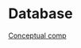 Database
========

[Conceptual comp](https://cloud.githubusercontent.com/assets/1689222/3439175/9e221f10-00de-11e4-9f8d-3766c07d2fc9.jpg)